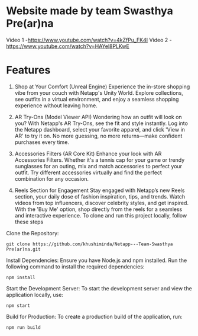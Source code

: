 # Website made by team Swasthya Pre(ar)na
Video 1 -https://www.youtube.com/watch?v=4kZfPu_FK4I
Video 2 -https://www.youtube.com/watch?v=HAYel8PLKwE

# Features
1. Shop at Your Comfort (Unreal Engine)
Experience the in-store shopping vibe from your couch with Netapp's Unity World. Explore collections, see outfits in a virtual environment, and enjoy a seamless shopping experience without leaving home.

2. AR Try-Ons (Model Viewer API)
Wondering how an outfit will look on you? With Netapp's AR Try-Ons, see the fit and style instantly. Log into the Netapp dashboard, select your favorite apparel, and click 'View in AR' to try it on. No more guessing, no more returns—make confident purchases every time.

3. Accessories Filters (AR Core Kit)
Enhance your look with AR Accessories Filters. Whether it's a tennis cap for your game or trendy sunglasses for an outing, mix and match accessories to perfect your outfit. Try different accessories virtually and find the perfect combination for any occasion.

4. Reels Section for Engagement
Stay engaged with Netapp’s new Reels section, your daily dose of fashion inspiration, tips, and trends. Watch videos from top influencers, discover celebrity styles, and get inspired. With the 'Buy Me' option, shop directly from the reels for a seamless and interactive experience.
To clone and run this project locally, follow these steps

Clone the Repository:

    git clone https://github.com/khushiminda/Netapp---Team-Swasthya Pre(ar)na.git

Install Dependencies: Ensure you have Node.js and npm installed. Run the following command to install the required dependencies:

    npm install

Start the Development Server: To start the development server and view the application locally, use:

    npm start

Build for Production: To create a production build of the application, run:

    npm run build



